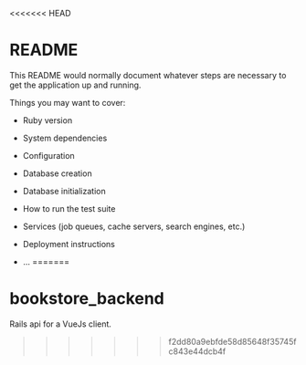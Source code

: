 <<<<<<< HEAD
# README

This README would normally document whatever steps are necessary to get the
application up and running.

Things you may want to cover:

* Ruby version

* System dependencies

* Configuration

* Database creation

* Database initialization

* How to run the test suite

* Services (job queues, cache servers, search engines, etc.)

* Deployment instructions

* ...
=======
# bookstore_backend
Rails api for a VueJs client.
>>>>>>> f2dd80a9ebfde58d85648f35745fc843e44dcb4f
